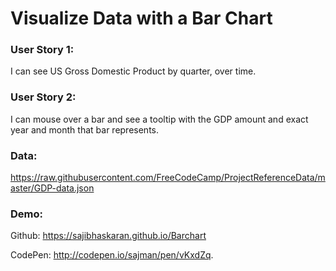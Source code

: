 # Visualize Data with a Bar Chart

### User Story 1:

I can see US Gross Domestic Product by quarter, over time.

### User Story 2:

I can mouse over a bar and see a tooltip with the GDP amount and exact year and month that bar represents.

### Data:

https://raw.githubusercontent.com/FreeCodeCamp/ProjectReferenceData/master/GDP-data.json

### Demo:

Github: https://sajibhaskaran.github.io/Barchart

CodePen: http://codepen.io/sajman/pen/vKxdZq.
